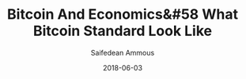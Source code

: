 ---
layout: media
title: Bitcoin And Economics&#58 What Bitcoin Standard Look Like
date: 2018-06-03
categories: ['YouTube']
author: ['Saifedean Ammous']
excerpt: 
external_url: https://www.youtube.com/watch?v=1WBrdLQhUrg
---